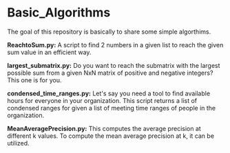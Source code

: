 # Basic_Algorithms
The goal of this repository is basically to share some simple algorthims.

**ReachtoSum.py:** A script to find 2 numbers in a given list to reach the given sum value in an efficient way.

**largest_submatrix.py:** Do you want to reach the submatrix with the largest possible sum from a given NxN matrix of positive and negative integers? This one is for you.

**condensed_time_ranges.py:** Let's say you need a tool to find available hours for everyone in your organization. This script returns a list of condensed ranges for given a list of meeting time ranges of people in the organization. 

**MeanAveragePrecision.py:** This computes the average precision at different k values. To compute the mean average precision at k, it can be utilized.
